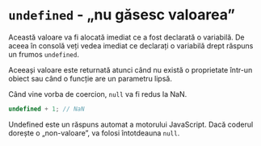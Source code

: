 # `undefined` - „nu găsesc valoarea”

Această valoare va fi alocată imediat ce a fost declarată o variabilă. De aceea în consolă veți vedea imediat ce declarați o variabilă drept răspuns un frumos `undefined`.

Aceeași valoare este returnată atunci când nu există o proprietate într-un obiect sau când o funcție are un parametru lipsă.

Când vine vorba de coercion, `null` va fi redus la NaN.

```javascript
undefined + 1; // NaN
```

Undefined este un răspuns automat a motorului JavaScript. Dacă coderul dorește o „non-valoare”, va folosi întotdeauna `null`.
